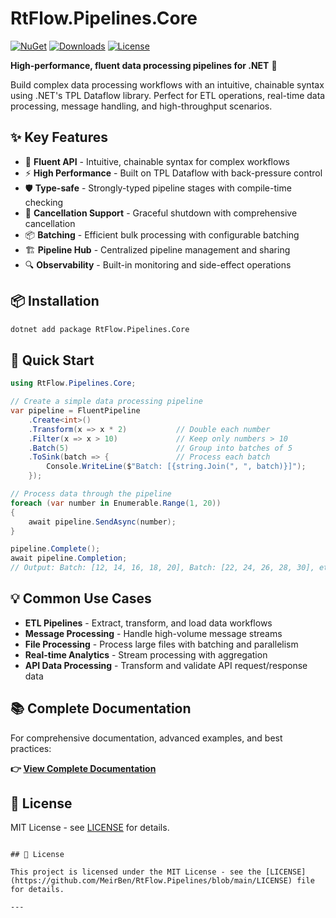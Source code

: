 # RtFlow.Pipelines.Core

[![NuGet](https://img.shields.io/nuget/v/RtFlow.Pipelines.Core.svg)](https://www.nuget.org/packages/RtFlow.Pipelines.Core)
[![Downloads](https://img.shields.io/nuget/dt/RtFlow.Pipelines.Core.svg)](https://www.nuget.org/packages/RtFlow.Pipelines.Core)
[![License](https://img.shields.io/github/license/MeirBen/RtFlow.Pipelines.svg)](https://github.com/MeirBen/RtFlow.Pipelines/blob/main/LICENSE)

**High-performance, fluent data processing pipelines for .NET** 🚀

Build complex data processing workflows with an intuitive, chainable syntax using .NET's TPL Dataflow library. Perfect for ETL operations, real-time data processing, message handling, and high-throughput scenarios.

## ✨ Key Features

- 🔗 **Fluent API** - Intuitive, chainable syntax for complex workflows
- ⚡ **High Performance** - Built on TPL Dataflow with back-pressure control  
- 🛡️ **Type-safe** - Strongly-typed pipeline stages with compile-time checking
- 🚫 **Cancellation Support** - Graceful shutdown with comprehensive cancellation
- 📦 **Batching** - Efficient bulk processing with configurable batching
- 🏗️ **Pipeline Hub** - Centralized pipeline management and sharing
- 🔍 **Observability** - Built-in monitoring and side-effect operations

## 📦 Installation

```bash
dotnet add package RtFlow.Pipelines.Core
```

## 🚀 Quick Start

```csharp
using RtFlow.Pipelines.Core;

// Create a simple data processing pipeline
var pipeline = FluentPipeline
    .Create<int>()
    .Transform(x => x * 2)           // Double each number
    .Filter(x => x > 10)             // Keep only numbers > 10
    .Batch(5)                        // Group into batches of 5
    .ToSink(batch => {               // Process each batch
        Console.WriteLine($"Batch: [{string.Join(", ", batch)}]");
    });

// Process data through the pipeline
foreach (var number in Enumerable.Range(1, 20))
{
    await pipeline.SendAsync(number);
}

pipeline.Complete();
await pipeline.Completion;
// Output: Batch: [12, 14, 16, 18, 20], Batch: [22, 24, 26, 28, 30], etc.
```

## 💡 Common Use Cases

- **ETL Pipelines** - Extract, transform, and load data workflows
- **Message Processing** - Handle high-volume message streams
- **File Processing** - Process large files with batching and parallelism  
- **Real-time Analytics** - Stream processing with aggregation
- **API Data Processing** - Transform and validate API request/response data

## 📚 Complete Documentation

For comprehensive documentation, advanced examples, and best practices:

**👉 [View Complete Documentation](https://github.com/MeirBen/RtFlow.Pipelines#readme)**

## 📄 License

MIT License - see [LICENSE](https://github.com/MeirBen/RtFlow.Pipelines/blob/main/LICENSE) for details.

```

## 📄 License

This project is licensed under the MIT License - see the [LICENSE](https://github.com/MeirBen/RtFlow.Pipelines/blob/main/LICENSE) file for details.

---